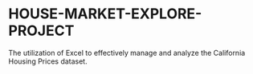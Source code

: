 # HOUSE-MARKET-EXPLORE-PROJECT
The utilization of Excel to effectively manage and analyze the California Housing Prices dataset.
